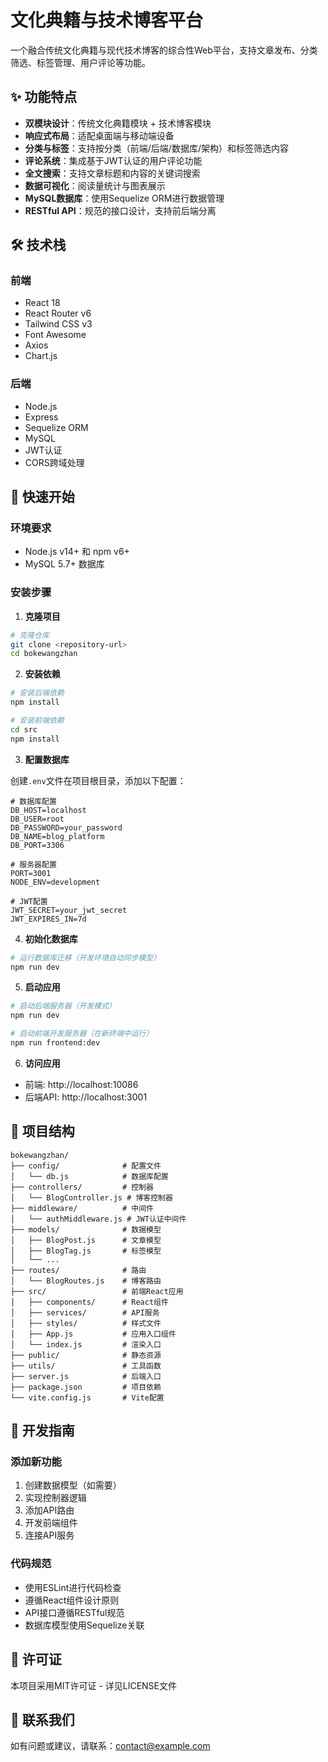 # 文化典籍与技术博客平台

一个融合传统文化典籍与现代技术博客的综合性Web平台，支持文章发布、分类筛选、标签管理、用户评论等功能。

## ✨ 功能特点

- **双模块设计**：传统文化典籍模块 + 技术博客模块
- **响应式布局**：适配桌面端与移动端设备
- **分类与标签**：支持按分类（前端/后端/数据库/架构）和标签筛选内容
- **评论系统**：集成基于JWT认证的用户评论功能
- **全文搜索**：支持文章标题和内容的关键词搜索
- **数据可视化**：阅读量统计与图表展示
- **MySQL数据库**：使用Sequelize ORM进行数据管理
- **RESTful API**：规范的接口设计，支持前后端分离

## 🛠️ 技术栈

### 前端
- React 18
- React Router v6
- Tailwind CSS v3
- Font Awesome
- Axios
- Chart.js

### 后端
- Node.js
- Express
- Sequelize ORM
- MySQL
- JWT认证
- CORS跨域处理

## 🚀 快速开始

### 环境要求
- Node.js v14+ 和 npm v6+
- MySQL 5.7+ 数据库

### 安装步骤

1. **克隆项目**
```bash
# 克隆仓库
git clone <repository-url>
cd bokewangzhan
```

2. **安装依赖**
```bash
# 安装后端依赖
npm install

# 安装前端依赖
cd src
npm install
```

3. **配置数据库**

创建`.env`文件在项目根目录，添加以下配置：
```env
# 数据库配置
DB_HOST=localhost
DB_USER=root
DB_PASSWORD=your_password
DB_NAME=blog_platform
DB_PORT=3306

# 服务器配置
PORT=3001
NODE_ENV=development

# JWT配置
JWT_SECRET=your_jwt_secret
JWT_EXPIRES_IN=7d
```

4. **初始化数据库**
```bash
# 运行数据库迁移（开发环境自动同步模型）
npm run dev
```

5. **启动应用**

```bash
# 启动后端服务器（开发模式）
npm run dev

# 启动前端开发服务器（在新终端中运行）
npm run frontend:dev
```

6. **访问应用**
- 前端: http://localhost:10086
- 后端API: http://localhost:3001

## 📁 项目结构

```
bokewangzhan/
├── config/              # 配置文件
│   └── db.js            # 数据库配置
├── controllers/         # 控制器
│   └── BlogController.js # 博客控制器
├── middleware/          # 中间件
│   └── authMiddleware.js # JWT认证中间件
├── models/              # 数据模型
│   ├── BlogPost.js      # 文章模型
│   ├── BlogTag.js       # 标签模型
│   └── ...
├── routes/              # 路由
│   └── BlogRoutes.js    # 博客路由
├── src/                 # 前端React应用
│   ├── components/      # React组件
│   ├── services/        # API服务
│   ├── styles/          # 样式文件
│   ├── App.js           # 应用入口组件
│   └── index.js         # 渲染入口
├── public/              # 静态资源
├── utils/               # 工具函数
├── server.js            # 后端入口
├── package.json         # 项目依赖
└── vite.config.js       # Vite配置
```

## 🔧 开发指南

### 添加新功能
1. 创建数据模型（如需要）
2. 实现控制器逻辑
3. 添加API路由
4. 开发前端组件
5. 连接API服务

### 代码规范
- 使用ESLint进行代码检查
- 遵循React组件设计原则
- API接口遵循RESTful规范
- 数据库模型使用Sequelize关联

## 📄 许可证

本项目采用MIT许可证 - 详见LICENSE文件

## 📧 联系我们

如有问题或建议，请联系：contact@example.com